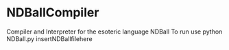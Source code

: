 # NDBallCompiler
Compiler and Interpreter for the esoteric language NDBall
To run use python NDBall.py insertNDBallfilehere
